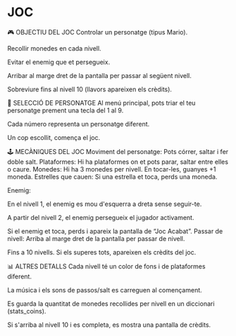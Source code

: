 # JOC
🎮 OBJECTIU DEL JOC Controlar un personatge (tipus Mario).

Recollir monedes en cada nivell.

Evitar el enemig que et persegueix.

Arribar al marge dret de la pantalla per passar al següent nivell.

Sobreviure fins al nivell 10 (llavors apareixen els crèdits).

🧍 SELECCIÓ DE PERSONATGE Al menú principal, pots triar el teu personatge prement una tecla del 1 al 9.

Cada número representa un personatge diferent.

Un cop escollit, comença el joc.

🕹️ MECÀNIQUES DEL JOC Moviment del personatge: Pots córrer, saltar i fer doble salt. Plataformes: Hi ha plataformes on et pots parar, saltar entre elles o caure. Monedes: Hi ha 3 monedes per nivell. En tocar-les, guanyes +1 moneda. Estrelles que cauen: Si una estrella et toca, perds una moneda.

Enemig:

En el nivell 1, el enemig es mou d'esquerra a dreta sense seguir-te.

A partir del nivell 2, el enemig persegueix el jugador activament.

Si el enemig et toca, perds i apareix la pantalla de “Joc Acabat”. Passar de nivell: Arriba al marge dret de la pantalla per passar de nivell.

Fins a 10 nivells. Si els superes tots, apareixen els crèdits del joc.

📊 ALTRES DETALLS Cada nivell té un color de fons i de plataformes diferent.

La música i els sons de passos/salt es carreguen al començament.

Es guarda la quantitat de monedes recollides per nivell en un diccionari (stats_coins).

Si s'arriba al nivell 10 i es completa, es mostra una pantalla de crèdits.
